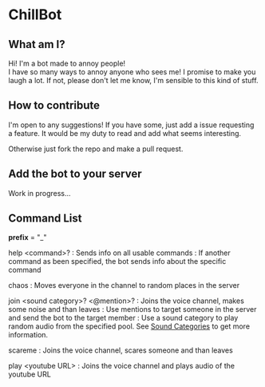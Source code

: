 # ChillBot

## What am I?

Hi!
I'm a bot made to annoy people!  
I have so many ways to annoy anyone who sees me!
I promise to make you laugh a lot. If not, please don't let me know, I'm sensible to this kind of stuff.

## How to contribute

I'm open to any suggestions! If you have some, just add a issue requesting a feature. It would be my duty to read and add what seems interesting.

Otherwise just fork the repo and make a pull request.

## Add the bot to your server

Work in progress...

## Command List

**prefix** = "_"

help \<command>?
: Sends info on all usable commands
: If another command as been specified, the bot sends info about the specific command

chaos
: Moves everyone in the channel to random places in the server

join \<sound category>? <@mention>?
: Joins the voice channel, makes some noise and than leaves
: Use mentions to target someone in the server and send the bot to the target member
: Use a sound category to play random audio from the specified pool. See [Sound Categories](#Sound_Categories) to get more information.

scareme
: Joins the voice channel, scares someone and than leaves

play \<youtube URL>
: Joins the voice channel and plays audio of the youtube URL
